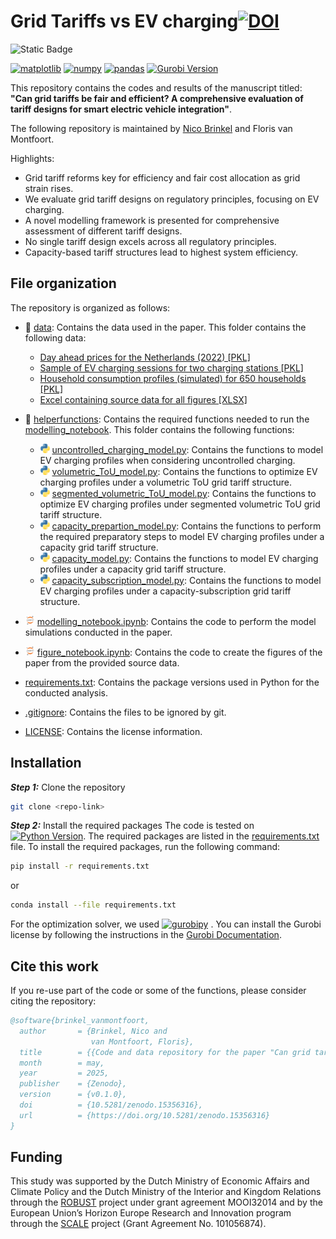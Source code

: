 
# Grid Tariffs vs EV charging[![DOI](https://zenodo.org/badge/776002789.svg)](https://zenodo.org/doi/10.5281/zenodo.15356316)

![Static Badge](https://img.shields.io/badge/MADE_WITH-PYTHON_-orange?style=for-the-badge)

[![matplotlib](https://img.shields.io/badge/matplotlib-3.9.2-blue.svg)](https://pypi.org/project/matplotlib/3.9.2/)
[![numpy](https://img.shields.io/badge/numpy-2.2.5-blue.svg)](https://pypi.org/project/numpy/2.2.5/)
[![pandas](https://img.shields.io/badge/pandas-2.2.3-blue.svg)](https://pypi.org/project/pandas/2.2.3/)
[![Gurobi Version](https://img.shields.io/badge/Gurobi-12.0.1-blue.svg)](https://www.gurobi.com/)

This repository contains the codes and results of the manuscript titled: **"Can grid tariffs be fair and efficient? A comprehensive evaluation of tariff designs for smart electric vehicle integration"**.

The following repository is maintained by [Nico Brinkel](https://github.com/nicobrinkel) and Floris van Montfoort.

Highlights:

- Grid tariff reforms key for efficiency and fair cost allocation as grid strain rises.<br>
- We evaluate grid tariff designs on regulatory principles, focusing on EV charging.<br>
- A novel modelling framework is presented for comprehensive assessment of different tariff designs.<br>
- No single tariff design excels across all regulatory principles.<br>
- Capacity-based tariff structures lead to highest system efficiency.

## File organization

The repository is organized as follows:

- 📁 [data](data/): Contains the data used in the paper. This folder contains the following data:
    - [Day ahead prices for the Netherlands (2022) [PKL]](data/day_ahead_market_prices_NL.pkl) 
    - [Sample of EV charging sessions for two charging stations [PKL]](data/charging_session_data_sample.pkl) 
    - [Household consumption profiles (simulated) for 650 households [PKL]](data/household_profiles.pkl) 
    - [Excel containing source data for all figures [XLSX]](<data/source data.xlsx>)

- 📁 [helperfunctions](helperfunctions/): Contains the required functions needed to run the [modelling_notebook](main.ipynb). This folder contains the following functions:
    - <img src="python_logo.png" alt="python logo" width="15" height="15"> [uncontrolled_charging_model.py](helperfunctions/uncontrolled_charging_model.py): Contains the functions to model EV charging profiles when considering uncontrolled charging.
    - <img src="python_logo.png" alt="python logo" width="15" height="15"> [volumetric_ToU_model.py](helperfunctions/volumetric_ToU_model.py): Contains the functions to optimize EV charging profiles under a volumetric ToU grid tariff structure.
    - <img src="python_logo.png" alt="python logo" width="15" height="15"> [segmented_volumetric_ToU_model.py](helperfunctions/segmented_volumetric_ToU_model.py): Contains the functions to optimize EV charging profiles under segmented volumetric ToU grid tariff structure.
    - <img src="python_logo.png" alt="python logo" width="15" height="15"> [capacity_prepartion_model.py](helperfunctions/capacity_prepartion_model.py): Contains the functions to perform the required preparatory steps to model EV charging profiles under a capacity grid tariff structure.
    - <img src="python_logo.png" alt="python logo" width="15" height="15"> [capacity_model.py](helperfunctions/capacity_model.py): Contains the functions to model EV charging profiles under a capacity grid tariff structure.
    - <img src="python_logo.png" alt="python logo" width="15" height="15"> [capacity_subscription_model.py](helperfunctions/capacity_subscription_model.py): Contains the functions to model EV charging profiles under a capacity-subscription grid tariff structure.
    

- <img src="Jupyter_logo.png" alt="python logo" width="15" height="15"> [modelling_notebook.ipynb](modelling_notebook.ipynb): Contains the code to perform the model simulations conducted in the paper.
- <img src="Jupyter_logo.png" alt="python logo" width="15" height="15"> [figure_notebook.ipynb](figure_notebook.ipynb): Contains the code to create the figures of the paper from the provided source data.

- [requirements.txt](.requirements.txt): Contains the package versions used in Python for the conducted analysis.
- [.gitignore](.gitignore): Contains the files to be ignored by git.
- [LICENSE](LICENSE): Contains the license information.


## Installation

***Step 1:*** Clone the repository

```bash
git clone <repo-link>
```

***Step 2:*** Install the required packages
The code is tested on [![Python Version](https://img.shields.io/badge/Python-3.12.7-blue.svg)](https://www.python.org/downloads/release/python-3127/). The required packages are listed in the [requirements.txt](requirements.txt) file. To install the required packages, run the following command:

```bash
pip install -r requirements.txt
```

or

```bash
conda install --file requirements.txt
```

For the optimization solver, we used [![gurobipy](https://img.shields.io/badge/gurobipy-12.0.1-blue.svg)](https://www.gurobi.com/)
. You can install the Gurobi license by following the instructions in the [Gurobi Documentation](https://support.gurobi.com/hc/en-us/articles/12684663118993-How-do-I-obtain-a-Gurobi-license).

## Cite this work

If you re-use part of the code or some of the functions, please consider citing the repository:

```bibtex
@software{brinkel_vanmontfoort,
  author       = {Brinkel, Nico and
                  van Montfoort, Floris},
  title        = {{Code and data repository for the paper "Can grid tariffs be fair and efficient? A comprehensive evaluation of tariff designs for smart electric vehicle integration"}},
  month        = may,
  year         = 2025,
  publisher    = {Zenodo},
  version      = {v0.1.0},
  doi          = {10.5281/zenodo.15356316},
  url          = {https://doi.org/10.5281/zenodo.15356316}
}
```

## Funding

This study was supported by the Dutch Ministry of Economic Affairs and Climate Policy and the Dutch Ministry of the Interior and Kingdom Relations through the [ROBUST](https://tki-robust.nl/) project under grant agreement MOOI32014 and by the European Union’s Horizon Europe Research and Innovation program through the [SCALE](https://scale-horizon.eu/) project (Grant Agreement No. 101056874).

